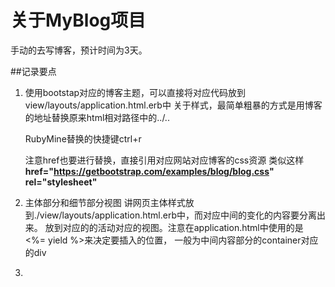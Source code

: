 # 关于MyBlog项目

手动的去写博客，预计时间为3天。

##记录要点

1. 使用bootstap对应的博客主题，可以直接将对应代码放到view/layouts/application.html.erb中
   关于样式，最简单粗暴的方式是用博客的地址替换原来html相对路径中的../..

   RubyMine替换的快捷键ctrl+r

   注意href也要进行替换，直接引用对应网站对应博客的css资源
   类似这样 **href="https://getbootstrap.com/examples/blog/blog.css" rel="stylesheet"**

2. 主体部分和细节部分视图
   讲网页主体样式放到./view/layouts/application.html.erb中，而对应中间的变化的内容要分离出来。
   放到对应的的活动对应的视图。注意在application.html中使用的是 <%= yield %>来决定要插入的位置，
   一般为中间内容部分的container对应的div

3. 

